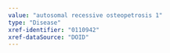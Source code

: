 ```yaml
---
value: "autosomal recessive osteopetrosis 1"
type: "Disease"
xref-identifier: "0110942"
xref-dataSource: "DOID"
---
```

